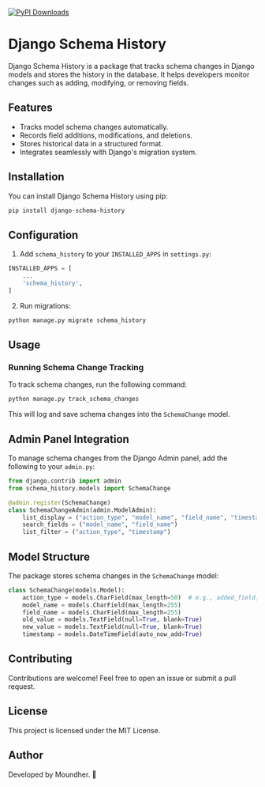 <a href="https://pepy.tech/projects/django-schema-history"><img src="https://static.pepy.tech/badge/django-schema-history" alt="PyPI Downloads"></a>
# Django Schema History

Django Schema History is a package that tracks schema changes in Django models and stores the history in the database. It helps developers monitor changes such as adding, modifying, or removing fields.

## Features
- Tracks model schema changes automatically.
- Records field additions, modifications, and deletions.
- Stores historical data in a structured format.
- Integrates seamlessly with Django's migration system.

## Installation

You can install Django Schema History using pip:

```sh
pip install django-schema-history
```

## Configuration

1. Add `schema_history` to your `INSTALLED_APPS` in `settings.py`:

```python
INSTALLED_APPS = [
    ...
    'schema_history',
]
```

2. Run migrations:

```sh
python manage.py migrate schema_history
```

## Usage

### Running Schema Change Tracking
To track schema changes, run the following command:

```sh
python manage.py track_schema_changes
```

This will log and save schema changes into the `SchemaChange` model.

## Admin Panel Integration
To manage schema changes from the Django Admin panel, add the following to your `admin.py`:

```python
from django.contrib import admin
from schema_history.models import SchemaChange

@admin.register(SchemaChange)
class SchemaChangeAdmin(admin.ModelAdmin):
    list_display = ("action_type", "model_name", "field_name", "timestamp")
    search_fields = ("model_name", "field_name")
    list_filter = ("action_type", "timestamp")
```

## Model Structure
The package stores schema changes in the `SchemaChange` model:

```python
class SchemaChange(models.Model):
    action_type = models.CharField(max_length=50)  # e.g., added_field, removed_field
    model_name = models.CharField(max_length=255)
    field_name = models.CharField(max_length=255)
    old_value = models.TextField(null=True, blank=True)
    new_value = models.TextField(null=True, blank=True)
    timestamp = models.DateTimeField(auto_now_add=True)
```

## Contributing
Contributions are welcome! Feel free to open an issue or submit a pull request.

## License
This project is licensed under the MIT License.

## Author
Developed by Moundher. 🚀


